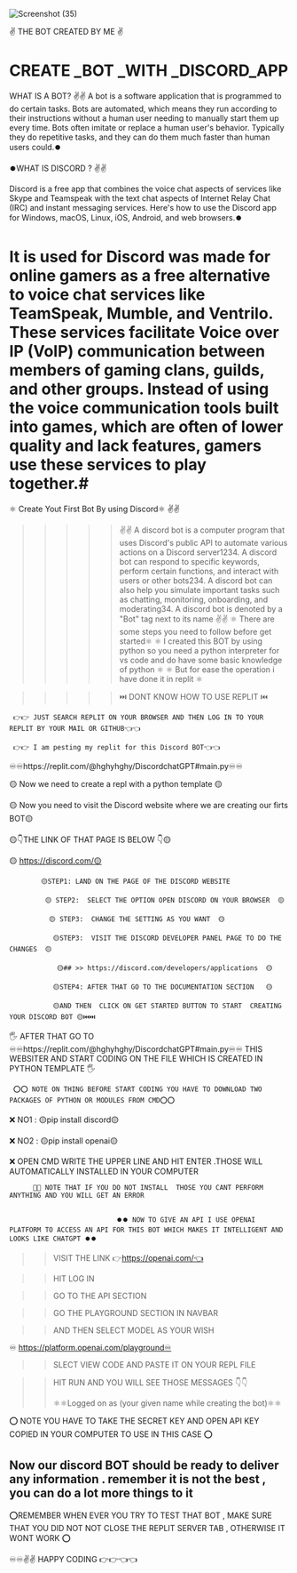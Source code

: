 

![Screenshot (35)](https://github.com/hghyhghy/Discord-BOT_subhamGPT-by-using-_Python/assets/140393712/bbfd515e-0788-43fb-97a0-4064c61e8939)

✌️ THE BOT CREATED BY ME ✌️

# CREATE _BOT _WITH _DISCORD_APP

WHAT IS A BOT? ✌️✌️
A bot is a software application that is programmed to do certain tasks. Bots are automated, which means they run according to their instructions without a human user needing to manually start them up every time. Bots often imitate or replace a human user's behavior. Typically they do repetitive tasks, and they can do them much faster than human users could.⏺️

⏺️WHAT IS DISCORD ?  ✌️✌️

Discord is a free app that combines the voice chat aspects of services like Skype and Teamspeak with the text chat aspects of Internet Relay Chat (IRC) and instant messaging services. Here's how to use the Discord app for Windows, macOS, Linux, iOS, Android, and web browsers.⏺️

# It is used for Discord was made for online gamers as a free alternative to voice chat services like TeamSpeak, Mumble, and Ventrilo. These services facilitate Voice over IP (VoIP) communication between members of gaming clans, guilds, and other groups. Instead of using the voice communication tools built into games, which are often of lower quality and lack features, gamers use these services to play together.#

⚛️ Create Yout First Bot By using Discord⚛️  ✌️✌️

  >>>>>  ✌️✌️  A discord bot is a computer program that uses Discord's public API to automate various actions on a Discord server1234. A discord bot can respond to specific keywords, perform certain functions, and interact with users or other bots234. A discord bot can also help you simulate important tasks such as chatting, monitoring, onboarding, and moderating34. A discord bot is denoted by a "Bot" tag next to its name ✌️✌️
>  >>>> ⚛️  There are some steps you need to follow before get started⚛️
>  >>>> ⚛️  I created this BOT by using python so you need a python interpreter for vs code and do have some basic knowledge of python ⚛️
>  >>>> ⚛️  But for ease the operation i have done it in replit ⚛️

>  >>>>
>  >>>> ⏭️  DONT KNOW HOW TO USE REPLIT  ⏮️

     👉👉 JUST SEARCH REPLIT ON YOUR BROWSER AND THEN LOG IN TO YOUR REPLIT BY YOUR MAIL OR GITHUB👈👈

     👉👉 I am pesting my replit for this Discord BOT👈👈

                                
                                
♾️♾️https://replit.com/@hghyhghy/DiscordchatGPT#main.py♾️♾️

🟡 Now we need to create  a repl with a python template 🟡

🟡 Now  you need to visit the Discord website where we are creating our firts BOT🟡

🟡👇THE LINK OF THAT PAGE IS BELOW 👇🟡

🟡 https://discord.com/🟡

            🟡STEP1: LAND ON THE PAGE OF THE DISCORD WEBSITE 
            
             🟡 STEP2:  SELECT THE OPTION OPEN DISCORD ON YOUR BROWSER  🟡
              
              🟡 STEP3:  CHANGE THE SETTING AS YOU WANT  🟡
              
               🟡STEP3:  VISIT THE DISCORD DEVELOPER PANEL PAGE TO DO THE CHANGES  🟡
               
                🟡## >> https://discord.com/developers/applications  🟡
               
               🟡STEP4: AFTER THAT GO TO THE DOCUMENTATION SECTION   🟡
              
               🟡AND THEN  CLICK ON GET STARTED BUTTON TO START  CREATING YOUR DISCORD BOT 🟡⏮️⏭️

🖐️ AFTER THAT GO TO  ♾️♾️https://replit.com/@hghyhghy/DiscordchatGPT#main.py♾️♾️ THIS WEBSITER AND  START CODING ON THE FILE WHICH IS CREATED IN PYTHON TEMPLATE  🖐️                

     ⭕⭕ NOTE ON THING BEFORE START CODING YOU HAVE TO DOWNLOAD TWO PACKAGES OF PYTHON OR MODULES FROM CMD⭕⭕
     
❌ NO1 :    🟡pip install discord🟡

❌ NO2 :    🟡pip install  openai🟡

❌ OPEN CMD  WRITE THE UPPER LINE AND HIT ENTER .THOSE WILL AUTOMATICALLY INSTALLED IN YOUR COMPUTER 

          🚫🚫 NOTE THAT IF YOU DO NOT INSTALL  THOSE YOU CANT PERFORM ANYTHING AND YOU WILL GET AN ERROR

                                             
                               ⏺️⏺️ NOW TO GIVE AN API I USE OPENAI PLATFORM TO ACCESS AN API FOR THIS BOT WHICH MAKES IT INTELLIGENT AND LOOKS LIKE CHATGPT ⏺️⏺️

>>VISIT THE LINK 👉https://openai.com/👈

>> HIT LOG IN 

>> GO TO THE API SECTION 

>> GO THE PLAYGROUND SECTION IN NAVBAR

>>AND THEN SELECT MODEL AS YOUR WISH 

♾️ https://platform.openai.com/playground♾️

>> SLECT VIEW CODE AND PASTE IT ON YOUR REPL FILE 

>> HIT RUN AND YOU WILL SEE THOSE MESSAGES 👇👇
>>
>> ⚛️⚛️Logged on as (your given name while creating the bot)⚛️⚛️
>>


⭕ NOTE YOU HAVE TO TAKE THE SECRET KEY AND OPEN API KEY COPIED IN  YOUR COMPUTER TO USE IN THIS CASE ⭕

## Now our discord BOT should be ready to deliver any information  . remember it is not the best , you can do a lot more things to it 




⭕REMEMBER WHEN EVER YOU  TRY TO TEST THAT BOT , MAKE SURE THAT YOU DID NOT NOT CLOSE THE REPLIT SERVER TAB , OTHERWISE IT WONT WORK  ⭕

          

♾️♾️✌️✌️ HAPPY CODING 👉👉👈👈

